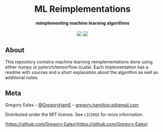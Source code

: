 <h1 align="center"> ML Reimplementations </h1>

<h4 align="center"> reimplementing machine learning algorithms </h4>

<p align="center">
  <img src="https://img.shields.io/badge/Python-v3.6+-blue.svg">
  <img src="https://img.shields.io/badge/License-MIT-blue.svg">
</p>

## About
This repository contains machine learning reimplementations done using either numpy or pytorch/tensorflow (cuda). Each implementation has a readme with sources and a short explanation about the algorithm as well as additional notes.

## Meta

Gregory Eales – [@GregoryHamE](https://twitter.com/GregoryHamE) – gregory.hamilton.e@gmail.com

Distributed under the MIT license. See ``LICENSE`` for more information.

[https://github.com/Gregory-Eales](https://github.com/Gregory-Eales)
